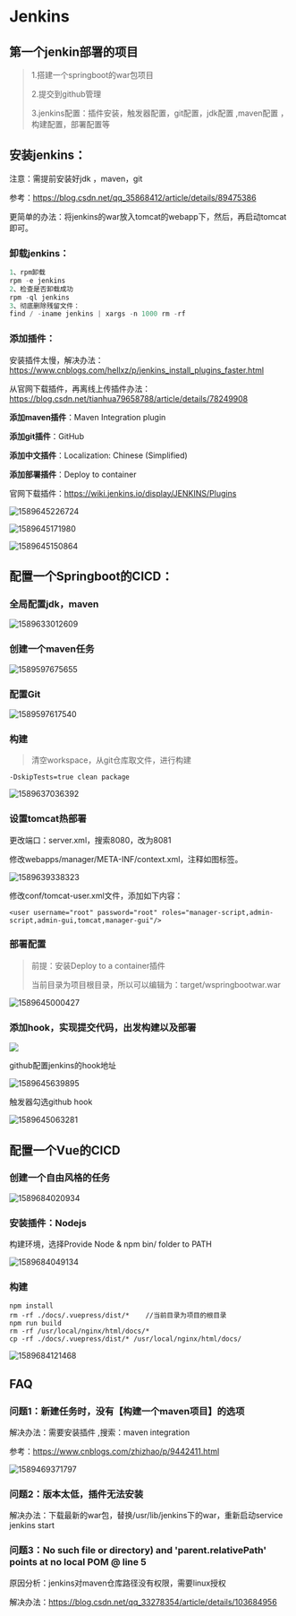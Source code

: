 # Jenkins

## 第一个jenkin部署的项目

> 1.搭建一个springboot的war包项目
>
> 2.提交到github管理
>
> 3.jenkins配置：插件安装，触发器配置，git配置，jdk配置 ,maven配置 ，构建配置，部署配置等

## 安装jenkins：

注意：需提前安装好jdk ，maven，git

参考：https://blog.csdn.net/qq_35868412/article/details/89475386

更简单的办法：将jenkins的war放入tomcat的webapp下，然后，再启动tomcat即可。

### 卸载jenkins：

```java
1、rpm卸载
rpm -e jenkins
2、检查是否卸载成功
rpm -ql jenkins 
3、彻底删除残留文件：
find / -iname jenkins | xargs -n 1000 rm -rf
```

### 添加插件：

安装插件太慢，解决办法：https://www.cnblogs.com/hellxz/p/jenkins_install_plugins_faster.html

从官网下载插件，再离线上传插件办法：https://blog.csdn.net/tianhua79658788/article/details/78249908

**添加maven插件**：Maven Integration plugin

**添加git插件**：GitHub

**添加中文插件**：Localization: Chinese (Simplified)

**添加部署插件**：Deploy to container



官网下载插件：https://wiki.jenkins.io/display/JENKINS/Plugins

![1589645226724](./jenkins.assets/1589645226724.png)

![1589645171980](./jenkins.assets/1589645171980.png)

![1589645150864](./jenkins.assets/1589645150864.png)

## 配置一个Springboot的CICD：

### 全局配置jdk，maven

![1589633012609](./jenkins.assets/1589633012609.png)





### 创建一个maven任务

![1589597675655](./jenkins.assets/1589597675655.png)

### 配置Git

![1589597617540](./jenkins.assets/1589597617540.png)



### 构建

> 清空workspace，从git仓库取文件，进行构建

```
-DskipTests=true clean package
```

![1589637036392](./jenkins.assets/1589637036392.png)

### 设置tomcat热部署

更改端口：server.xml，搜索8080，改为8081

修改webapps/manager/META-INF/context.xml，注释如图标签。

![1589639338323](./jenkins.assets/1589639338323.png)

修改conf/tomcat-user.xml文件，添加如下内容：

```
<user username="root" password="root" roles="manager-script,admin-script,admin-gui,tomcat,manager-gui"/>
```

### 部署配置

> 前提：安装Deploy to a container插件
>
> 当前目录为项目根目录，所以可以编辑为：target/wspringbootwar.war

![1589645000427](./jenkins.assets/1589645000427.png)

### 添加hook，实现提交代码，出发构建以及部署

![](./jenkins.assets/1589683917800.png)

github配置jenkins的hook地址

![1589645639895](./jenkins.assets/1589645639895.png)

触发器勾选github hook

![1589645063281](./jenkins.assets/1589645063281.png)

## 配置一个Vue的CICD

### 创建一个自由风格的任务

![1589684020934](./jenkins.assets/1589684020934.png)

### 安装插件：Nodejs

构建环境，选择Provide Node & npm bin/ folder to PATH

![1589684049134](./jenkins.assets/1589684049134.png)

### 构建

```
npm install 
rm -rf ./docs/.vuepress/dist/*    //当前目录为项目的根目录  
npm run build
rm -rf /usr/local/nginx/html/docs/*
cp -rf ./docs/.vuepress/dist/* /usr/local/nginx/html/docs/
```

![1589684121468](./jenkins.assets/1589684121468.png)









## FAQ

### 问题1：新建任务时，没有【构建一个maven项目】的选项

解决办法：需要安装插件 ,搜索：maven integration

参考：https://www.cnblogs.com/zhizhao/p/9442411.html

![1589469371797](./jenkins.assets/1589469371797.png)

### 问题2：版本太低，插件无法安装

解决办法：下载最新的war包，替换/usr/lib/jenkins下的war，重新启动service jenkins start

### 问题3：No such file or directory) and 'parent.relativePath' points at no local POM @ line 5

原因分析：jenkins对maven仓库路径没有权限，需要linux授权

解决办法：https://blog.csdn.net/qq_33278354/article/details/103684956